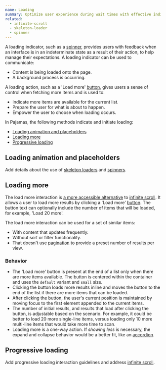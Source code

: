 ```yaml
---
name: Loading
summary: Optimize user experience during wait times with effective indicators and interactions.
related:
  - infinite-scroll
  - skeleton-loader
  - spinner
---
```


A loading indicator, such as a [spinner](/components/spinner), provides users with feedback when an interface is in an indeterminate state as a result of their action, to help manage their expectations. A loading indicator can be used to communicate:

- Content is being loaded onto the page.
- A background process is occurring.

A loading action, such as a 'Load more' [button](/components/button), gives users a sense of control when fetching more items and is used to:

- Indicate more items are available for the current list.
- Prepare the user for what is about to happen.
- Empower the user to choose when loading occurs.

In Pajamas, the following methods indicate and initiate loading:

- [Loading animation and placeholders](#loading-animation-and-placeholders)
- [Loading more](#loading-more)
- [Progressive loading](#progressive-loading)

## Loading animation and placeholders

<todo>Add details about the use of [skeleton loaders](/components/skeleton-loader) and [spinners](/components/spinner).</todo>

## Loading more

The load more interaction is [a more accessible alternative](https://gitlab.com/gitlab-org/gitlab-ui/-/issues/1196#results) to [infinite scroll](/components/infinite-scroll). It allows a user to load more results by clicking a 'Load more' [button](/components/button). The button text can optionally include the number of items that will be loaded, for example, 'Load 20 more'.

The load more interaction can be used for a set of similar items:

- With content that updates frequently.
- Without sort or filter functionality.
- That doesn't use [pagination](/components/pagination) to provide a preset number of results per view.

### Behavior

- The 'Load more' button is present at the end of a list only when there are more items available. The button is centered within the container and uses the `default` variant and `small` size.
- Clicking the button loads more results inline and moves the button to the end of the list if there are more items that can be loaded.
- After clicking the button, the user's current position is maintained by moving focus to the first element appended to the current items.
- The number of initial results, and results that load after clicking the button, is adjustable based on the scenario. For example, it could be better to load 20 more single-line items, versus loading only 10 more multi-line items that would take more time to scan.
- Loading more is a one-way action. If _showing less_ is necessary, the expand and collapse behavior would be a better fit, like an [accordion](/components/accordion).

## Progressive loading

<todo>Add progressive loading interaction guidelines and address [infinite scroll](/components/infinite-scroll).</todo>
